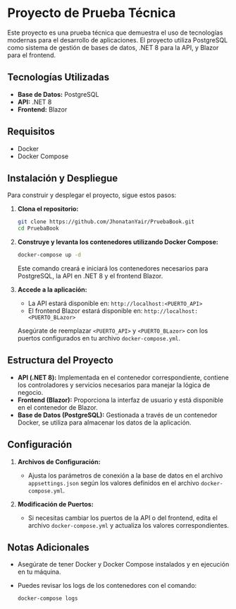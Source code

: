 # Proyecto de Prueba Técnica

Este proyecto es una prueba técnica que demuestra el uso de tecnologías modernas para el desarrollo de aplicaciones. El proyecto utiliza PostgreSQL como sistema de gestión de bases de datos, .NET 8 para la API, y Blazor para el frontend. 

## Tecnologías Utilizadas

- **Base de Datos:** PostgreSQL
- **API:** .NET 8
- **Frontend:** Blazor

## Requisitos

- Docker
- Docker Compose

## Instalación y Despliegue

Para construir y desplegar el proyecto, sigue estos pasos:

1. **Clona el repositorio:**

   ```bash
   git clone https://github.com/JhonatanYair/PruebaBook.git
   cd PruebaBook
   ```

2. **Construye y levanta los contenedores utilizando Docker Compose:**

   ```bash
   docker-compose up -d
   ```

   Este comando creará e iniciará los contenedores necesarios para PostgreSQL, la API en .NET 8 y el frontend Blazor.

3. **Accede a la aplicación:**

   - La API estará disponible en: `http://localhost:<PUERTO_API>`
   - El frontend Blazor estará disponible en: `http://localhost:<PUERTO_BLazor>`

   Asegúrate de reemplazar `<PUERTO_API>` y `<PUERTO_BLazor>` con los puertos configurados en tu archivo `docker-compose.yml`.

## Estructura del Proyecto

- **API (.NET 8):** Implementada en el contenedor correspondiente, contiene los controladores y servicios necesarios para manejar la lógica de negocio.
- **Frontend (Blazor):** Proporciona la interfaz de usuario y está disponible en el contenedor de Blazor.
- **Base de Datos (PostgreSQL):** Gestionada a través de un contenedor Docker, se utiliza para almacenar los datos de la aplicación.

## Configuración

1. **Archivos de Configuración:**

   - Ajusta los parámetros de conexión a la base de datos en el archivo `appsettings.json` según los valores definidos en el archivo `docker-compose.yml`.

2. **Modificación de Puertos:**

   - Si necesitas cambiar los puertos de la API o del frontend, edita el archivo `docker-compose.yml` y actualiza los valores correspondientes.

## Notas Adicionales

- Asegúrate de tener Docker y Docker Compose instalados y en ejecución en tu máquina.
- Puedes revisar los logs de los contenedores con el comando:

   ```bash
   docker-compose logs
   ```